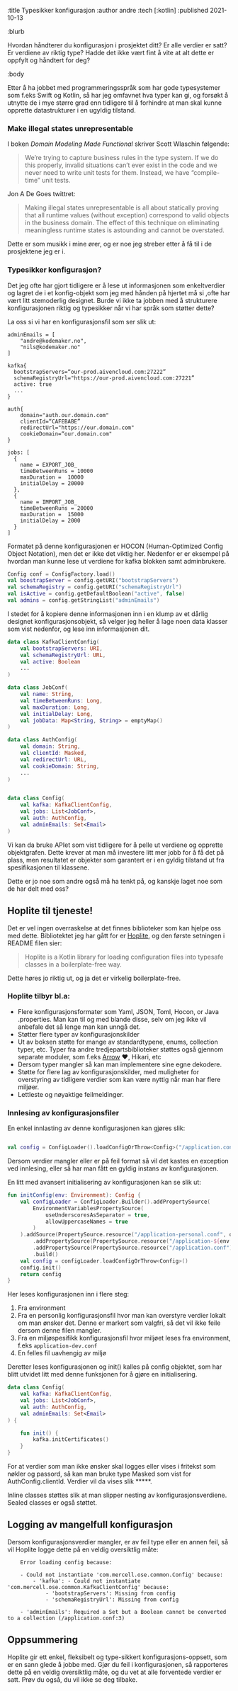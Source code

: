 :title Typesikker konfigurasjon
:author andre
:tech [:kotlin]
:published 2021-10-13

:blurb

Hvordan håndterer du konfigurasjon i prosjektet ditt? Er alle verdier er satt? Er verdiene av riktig type? 
Hadde det ikke vært fint å vite at alt dette er oppfylt og håndtert for deg?

:body

Etter å ha jobbet med programmeringsspråk som har gode typesystemer som f.eks Swift og Kotlin, så har jeg omfavnet hva typer kan gi, og forsøkt å utnytte de i mye større grad enn tidligere til å forhindre at man skal kunne opprette datastrukturer i en ugyldig tilstand. 

### Make illegal states unrepresentable


I boken *Domain Modeling Made Functional* skriver Scott Wlaschin følgende: 

>We’re trying to capture business rules in the type system. If we do this properly, invalid situations can’t ever exist in the code and we never need to write unit tests for them. Instead, we have “compile-time” unit tests.


Jon A De Goes twittret: 
>Making illegal states unrepresentable is all about statically proving that all runtime values (without exception) correspond to valid objects in the business domain. The effect of this technique on eliminating meaningless runtime states is astounding and cannot be overstated.


Dette er som musikk i mine ører, og er noe jeg streber etter å få til i de prosjektene jeg er i. 


### Typesikker konfigurasjon?


Det jeg ofte har gjort tidligere er å lese ut informasjonen som enkeltverdier og lagret de i et konfig-objekt som jeg med hånden på hjertet må si ,ofte har vært litt stemoderlig designet. Burde vi ikke ta jobben med å strukturere konfigurasjonen riktig og typesikker når vi har språk som støtter dette?


La oss si vi har en konfigurasjonsfil som ser slik ut:


```hocon
adminEmails = [
    "andre@kodemaker.no",
    "nils@kodemaker.no"
]

kafka{
  bootstrapServers=“our-prod.aivencloud.com:27222”
  schemaRegistryUrl="https://our-prod.aivencloud.com:27221”
  active: true
  ... 
}

auth{
    domain="auth.our.domain.com"
    clientId=“CAFEBABE”
    redirectUrl="https://our.domain.com"
    cookieDomain=“our.domain.com"
}

jobs: [
  {
    name = EXPORT_JOB_
    timeBetweenRuns = 10000
    maxDuration =  10000
    initialDelay = 20000
  },
  {
    name = IMPORT_JOB_
    timeBetweenRuns = 20000
    maxDuration =  15000
    initialDelay = 2000
  }
]
```

Formatet på denne konfigurasjonen er HOCON (Human-Optimized Config Object Notation), men det er ikke det viktig her.
Nedenfor er er eksempel på hvordan man kunne lese ut verdiene for kafka blokken samt adminbrukere.



```kotlin
Config conf = ConfigFactory.load()
val boostrapServer = config.getURI("bootstrapServers")
val schemaRegistry = config.getURI("schemaRegistryUrl")
val isActive = config.getDefaultBoolean("active", false)
val admins = config.getStringList("adminEmails")
```

I stedet for å kopiere denne informasjonen inn i en klump av et dårlig designet konfigurasjonsobjekt, så velger jeg heller å lage noen data klasser som vist nedenfor, og lese inn informasjonen dit.



```kotlin
data class KafkaClientConfig(
    val bootstrapServers: URI,
    val schemaRegistryUrl: URL,
    val active: Boolean
 	...
)

data class JobConf(
    val name: String,
    val timeBetweenRuns: Long,
    val maxDuration: Long,
    val initialDelay: Long,
    val jobData: Map<String, String> = emptyMap()
)

data class AuthConfig(
    val domain: String,
    val clientId: Masked,
    val redirectUrl: URL,
    val cookieDomain: String,
    ...
)


data class Config(
    val kafka: KafkaClientConfig,
    val jobs: List<JobConf>,
    val auth: AuthConfig,
    val adminEmails: Set<Email>
)
```

Vi kan da bruke APIet som vist tidligere for å pelle ut verdiene og opprette objektgrafen. Dette krever at man må investere litt mer jobb for å få det på plass, men resultatet er objekter som garantert er i en gyldig tilstand ut fra spesifikasjonen til klassene.

Dette er jo noe som andre også må ha tenkt på, og kanskje laget noe som de har delt med oss?


## Hoplite til tjeneste!

Det er vel ingen overraskelse at det finnes biblioteker som kan hjelpe oss med dette. Bibliotektet jeg har gått for er [Hoplite](https://github.com/sksamuel/hoplite), og den første setningen i README filen sier: 

>Hoplite is a Kotlin library for loading configuration files into typesafe classes in a boilerplate-free way.

Dette høres jo riktig ut, og ja det er virkelig boilerplate-free.


### Hoplite tilbyr bl.a:

* Flere konfigurasjonsformater som Yaml, JSON, Toml, Hocon, or Java .properties. Man kan til og med blande disse, selv om jeg ikke vil anbefale det så lenge man kan unngå det.
* Støtter flere typer av konfigurasjonskilder
* Ut av boksen støtte for mange av standardtypene, enums, collection typer, etc. Typer fra andre tredjepartsbiblioteker støttes også gjennom separate moduler, som f.eks [Arrow](https://arrow-kt.io) &#9829;, Hikari, etc
* Dersom typer mangler så kan man implementere sine egne dekodere.
* Støtte for flere lag av konfigurasjonskilder, med muligheter for overstyring av tidligere verdier som kan være nyttig når man har flere miljøer.
* Lettleste og nøyaktige feilmeldinger.



### Innlesing av konfigurasjonsfiler

En enkel innlasting av denne konfigurasjonen kan gjøres slik:

```kotlin

val config = ConfigLoader().loadConfigOrThrow<Config>("/application.conf")
```


Dersom verdier mangler eller er på feil format så vil det kastes en exception ved innlesing, eller så har man fått en gyldig instans av  konfigurasjonen. 

En litt med avansert initialisering av konfigurasjonen kan se slik ut:

```kotlin
fun initConfig(env: Environment): Config {
    val configLoader = ConfigLoader.Builder().addPropertySource(
        EnvironmentVariablesPropertySource(
            useUnderscoresAsSeparator = true,
            allowUppercaseNames = true
        )
    ).addSource(PropertySource.resource("/application-personal.conf", optional = true))
        .addPropertySource(PropertySource.resource("/application-${env.tag}.conf"))
        .addPropertySource(PropertySource.resource("/application.conf"))
        .build()
    val config = configLoader.loadConfigOrThrow<Config>()
    config.init()
    return config
}
```

Her leses konfigurasjonen inn i flere steg:
1. Fra environment
2. Fra en personlig konfigurasjonsfil hvor man kan overstyre verdier lokalt om man ønsker det. Denne er markert som valgfri, så det vil ikke feile dersom denne filen mangler. 
3. Fra en miljøspesifikk konfigurasjonsfil hvor miljøet leses fra environment, f.eks ```application-dev.conf```
4. En felles fil uavhengig av miljø

Deretter leses konfigurasjonen og init() kalles på config objektet, som har blitt utvidet litt med denne funksjonen for å gjøre en initialisering.


```kotlin
data class Config(
    val kafka: KafkaClientConfig,
    val jobs: List<JobConf>,
    val auth: AuthConfig,
    val adminEmails: Set<Email>
) {

    fun init() {
        kafka.initCertificates()
    }
}
```


For at verdier som man ikke ønsker skal logges eller vises i fritekst som nøkler og passord, så kan man bruke type Masked som vist for AuthConfig.clientId. Verdier vil da vises slik *****.

Inline classes støttes slik at man slipper nesting av konfigurasjonsverdiene. Sealed classes er også støttet.


## Logging av mangelfull konfigurasjon

Dersom konfigurasjonsverdier mangler, er av feil type eller en annen feil, så vil Hoplite logge dette på en veldig oversiktlig måte:


```
    Error loading config because:

    - Could not instantiate 'com.mercell.ose.common.Config' because:
        - 'kafka': - Could not instantiate 'com.mercell.ose.common.KafkaClientConfig' because:
            - 'bootstrapServers': Missing from config
            - 'schemaRegistryUrl': Missing from config

    - 'adminEmails': Required a Set but a Boolean cannot be converted to a collection (/application.conf:3)
```

## Oppsummering
Hoplite gir ett enkel, fleksibelt og type-sikkert konfigurasjons-oppsett, som er en sann glede å jobbe med. Gjør du feil i konfigurasjonen, så rapporteres dette på en veldig oversiktlig måte, og du vet at alle forventede verdier er satt. Prøv du også, du vil ikke se deg tilbake.


